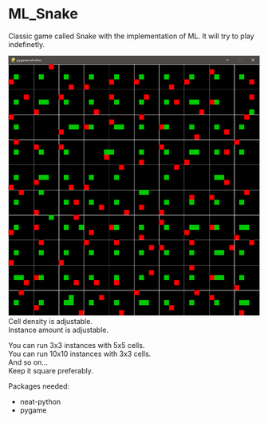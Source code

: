 # ML_Snake

Classic game called Snake with the implementation of ML.
It will try to play indefinetly.

![GUI PROTOTYPE](https://github.com/Kynato/ML_Snake/blob/master/GUI_PREV/V1.png?raw=true)
Cell density is adjustable.   
Instance amount is adjustable.    

You can run 3x3 instances with 5x5 cells.   
You can run 10x10 instances with 3x3 cells.   
And so on...    
Keep it square preferably.    

Packages needed:
- neat-python
- pygame
